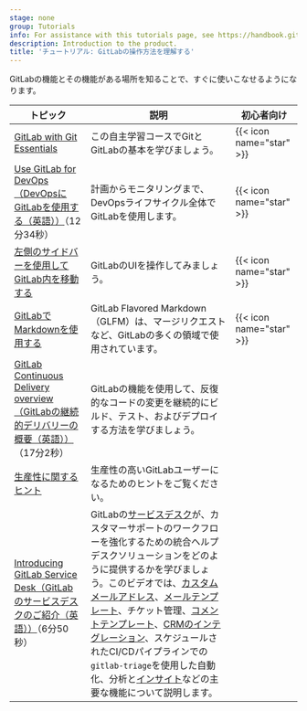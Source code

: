 ```yaml
---
stage: none
group: Tutorials
info: For assistance with this tutorials page, see https://handbook.gitlab.com/handbook/product/ux/technical-writing/#assignments-to-other-projects-and-subjects.
description: Introduction to the product.
title: 'チュートリアル: GitLabの操作方法を理解する'
---
```


GitLabの機能とその機能がある場所を知ることで、すぐに使いこなせるようになります。

| トピック | 説明 | 初心者向け |
|-------|-------------|--------------------|
| [GitLab with Git Essentials](https://university.gitlab.com/courses/gitlab-with-git-essentials-s2)  |  この自主学習コースでGitとGitLabの基本を学びましょう。 | {{< icon name="star" >}} |
| <i class="fa fa-youtube-play youtube" aria-hidden="true"></i> [Use GitLab for DevOps（DevOpsにGitLabを使用する（英語））](https://www.youtube.com/watch?v=7q9Y1Cv-ib0)（12分34秒） | 計画からモニタリングまで、DevOpsライフサイクル全体でGitLabを使用します。 | {{< icon name="star" >}} |
| [左側のサイドバーを使用してGitLab内を移動する](left_sidebar/_index.md) |  GitLabのUIを操作してみましょう。 | {{< icon name="star" >}} |
| [GitLabでMarkdownを使用する](../user/markdown.md) |  GitLab Flavored Markdown（GLFM）は、マージリクエストなど、GitLabの多くの領域で使用されています。 | {{< icon name="star" >}} |
| <i class="fa fa-youtube-play youtube" aria-hidden="true"></i> [GitLab Continuous Delivery overview（GitLabの継続的デリバリーの概要（英語））](https://www.youtube.com/watch?v=M7rBDZYsx8U&list=PLFGfElNsQthYDx0A_FaNNfUm9NHsK6zED&index=193)（17分2秒） | GitLabの機能を使用して、反復的なコードの変更を継続的にビルド、テスト、およびデプロイする方法を学びましょう。 | |
| [生産性に関するヒント](https://about.gitlab.com/blog/2021/02/18/improve-your-gitlab-productivity-with-these-10-tips/) | 生産性の高いGitLabユーザーになるためのヒントをご覧ください。 | |
| <i class="fa fa-youtube-play youtube" aria-hidden="true"></i> [Introducing GitLab Service Desk（GitLabのサービスデスクのご紹介（英語））](https://www.youtube.com/watch?v=LDVQXv3I5rI)（6分50秒） | GitLabの[サービスデスク](../user/project/service_desk/_index.md)が、カスタマーサポートのワークフローを強化するための統合ヘルプデスクソリューションをどのように提供するかを学びましょう。このビデオでは、[カスタムメールアドレス](../user/project/service_desk/configure.md#custom-email-address)、[メールテンプレート](../user/project/service_desk/configure.md#customize-emails-sent-to-external-participants)、チケット管理、[コメントテンプレート](../user/profile/comment_templates.md)、[CRMのインテグレーション](../user/crm/_index.md)、スケジュールされたCI/CDパイプラインでの`gitlab-triage`を使用した自動化、分析と[インサイト](../user/project/insights/_index.md)などの主要な機能について説明します。 | |
